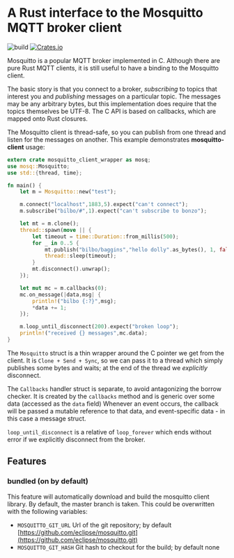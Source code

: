 # A Rust interface to the Mosquitto MQTT broker client

![build](https://github.com/ce-rust/mosquitto-client-wrapper/workflows/build/badge.svg)
[![Crates.io](https://img.shields.io/crates/v/mosquitto-client-wrapper)](https://docs.rs/crate/mosquitto-client-wrapper/*)

Mosquitto is a popular MQTT broker implemented in C. Although there are pure
Rust MQTT clients, it is still useful to have a binding to the Mosquitto client.

The basic story is that you connect to a broker, _subscribing_ to topics that
interest you and _publishing_ messages on a particular topic. The messages
may be any arbitrary bytes, but this implementation does require that the topics
themselves be UTF-8.  The C API is based on callbacks, which are mapped onto
Rust closures.

The Mosquitto client is thread-safe, so you can publish from one thread and listen
for the messages on another. This example demonstrates **mosquitto-client** usage:

```rust
extern crate mosquitto_client_wrapper as mosq;
use mosq::Mosquitto;
use std::{thread, time};

fn main() {
    let m = Mosquitto::new("test");

    m.connect("localhost",1883,5).expect("can't connect");
    m.subscribe("bilbo/#",1).expect("can't subscribe to bonzo");

    let mt = m.clone();
    thread::spawn(move || {
        let timeout = time::Duration::from_millis(500);
        for _ in 0..5 {
            mt.publish("bilbo/baggins","hello dolly".as_bytes(), 1, false).unwrap();
            thread::sleep(timeout);
        }
        mt.disconnect().unwrap();
    });

    let mut mc = m.callbacks(0);
    mc.on_message(|data,msg| {
        println!("bilbo {:?}",msg);
        *data += 1;
    });

    m.loop_until_disconnect(200).expect("broken loop");
    println!("received {} messages",mc.data);
}
```
The `Mosquitto` struct is a thin wrapper around the C pointer we get from the client.
It is `Clone + Send + Sync`, so we can pass it to a thread which simply publishes some
bytes and waits; at the end of the thread we _explicitly_ disconnect.

The ``Callbacks`` handler struct is separate, to avoid antagonizing the borrow checker.
It is created by the `callbacks` method and is generic over some data (accessed as the `data` field)
Whenever an event occurs, the callback will be passed a mutable reference to that data, and
event-specific data - in this case a message struct.

`loop_until_disconnect` is a relative of `loop_forever` which ends without error if we
explicitly disconnect from the broker.

## Features

### bundled (on by default)

This feature will automatically download and build the mosquitto client library.
By default, the master branch is taken. This could be overwritten with the following variables:

*  `MOSQUITTO_GIT_URL` Url of the git repository; by default [https://github.com/eclipse/mosquitto.git](https://github.com/eclipse/mosquitto.git)
*  `MOSQUITTO_GIT_HASH` Git hash to checkout for the build; by default none

